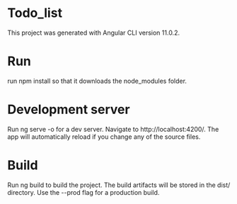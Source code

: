 # Todo_list
This project was generated with Angular CLI version 11.0.2.

# Run
run npm install so that it downloads the node_modules folder.

# Development server
Run ng serve -o for a dev server. Navigate to http://localhost:4200/. The app will automatically reload if you change any of the source files.

# Build
Run ng build to build the project. The build artifacts will be stored in the dist/ directory. Use the --prod flag for a production build.


